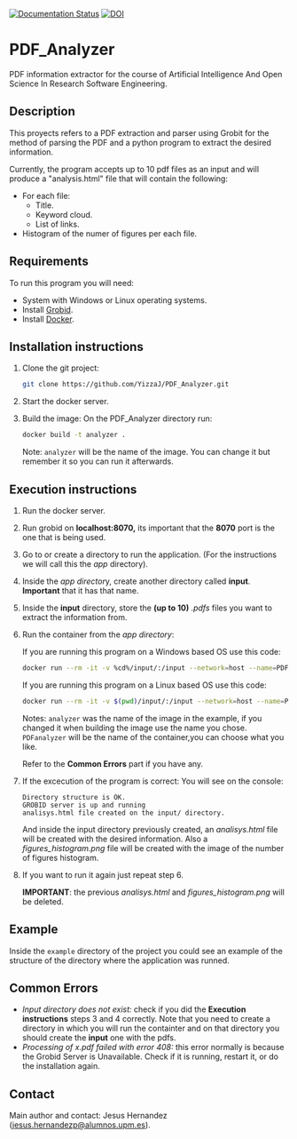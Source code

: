 [![Documentation Status](https://readthedocs.org/projects/pdf-analyzer/badge/?version=latest)](https://pdf-analyzer.readthedocs.io/en/latest/?badge=latest)
[![DOI](https://zenodo.org/badge/603493792.svg)](https://zenodo.org/badge/latestdoi/603493792)  
# PDF_Analyzer

PDF information extractor for the course of Artificial Intelligence And Open Science In Research Software Engineering.

## Description

This proyects refers to a PDF extraction and parser using Grobit for the method of parsing the PDF and a python program to extract the desired information.

Currently, the program accepts up to 10 pdf files as an input and will produce a "analysis.html" file that will contain the following:

* For each file:
  * Title.
  * Keyword cloud.
  * List of links.
* Histogram of the numer of figures per each file.

## Requirements

To run this program you will need:

* System with Windows or Linux operating systems.
* Install [Grobid](https://github.com/kermitt2/grobid).
* Install [Docker](https://docs.docker.com/engine/install/).

## Installation instructions

1. Clone the git project:

   ```bash
   git clone https://github.com/YizzaJ/PDF_Analyzer.git
   ```
2. Start the docker server.
3. Build the image: On the PDF_Analyzer directory run:

   ```bash
   docker build -t analyzer .
   ```

   Note: `analyzer` will be the name of the image. You can change it but remember it so you can run it afterwards.

## Execution instructions

1. Run the docker server.
2. Run grobid on **localhost:8070,** its important that the **8070** port is the one that is being used.
3. Go to or create a directory to run the application. (For the instructions we will call this the *app* directory).
4. Inside the *app director*y, create another directory called **input**. **Important** that it has that name.
5. Inside the **input** directory, store the **(up to 10)** *.pdfs* files you want to extract the information from.
6. Run the container from the *app directory*:

   If you are running this program on a Windows based OS use this code:

   ```bash
   docker run --rm -it -v %cd%/input/:/input --network=host --name=PDFanalyzer analyzer
   ```

   If you are running this program on a Linux based OS use this code:

   ```bash
   docker run --rm -it -v $(pwd)/input/:/input --network=host --name=PDFanalyzer analyzer
   ```

   Notes: `analyzer` was the name of the image in the example, if you changed it when building the image use the  name you chose. `PDFanalyzer` will be the name of the container,you can choose what you like.

   Refer to the **Common Errors** part if you have any.
7. If the excecution of the program is correct:
   You will see on the console:

   ```
   Directory structure is OK.
   GROBID server is up and running
   analisys.html file created on the input/ directory.
   ```

   And inside the input directory previously created, an *analisys.html* file will be created with the desired information. Also a *figures_histogram.png* file will be created with the image of the number of figures histogram.
8. If you want to run it again just repeat step 6.

   **IMPORTANT**: the previous *analisys.html* and *figures_histogram.png* will be deleted.

## Example

Inside the `example` directory of the project you could see an example of the structure of the directory where the application was runned.

## Common Errors

* *Input directory does not exist:* check if you did the **Execution instructions** steps 3 and 4 correctly. Note that you need to create a directory in which you will run the containter and on that directory you should create the **input** one with the pdfs.
* *Processing of x.pdf failed with error 408:* this error normally is because the Grobid Server is Unavailable. Check if it is running, restart it, or do the installation again.

## Contact

Main author and contact: Jesus Hernandez ([jesus.hernandezp@alumnos.upm.es](jesus.hernandezp@alumnos.upm.es)).
